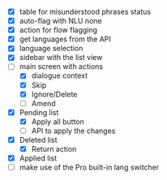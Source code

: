 - [x] table for misunderstood phrases status
- [x] auto-flag with NLU none
- [x] action for flow flagging
- [x] get languages from the API
- [x] language selection
- [x] sidebar with the list view
- [ ] main screen with actions
  - [x] dialogue context
  - [x] Skip
  - [x] Ignore/Delete
  - [ ] Amend
- [x] Pending list
  - [x] Apply all button
  - [ ] API to apply the changes
- [x] Deleted list
  - [x] Return action
- [x] Applied list
- [ ] make use of the Pro built-in lang switcher
